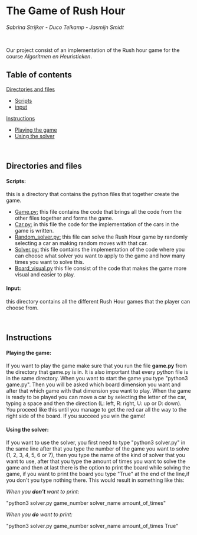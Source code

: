 # The Game of Rush Hour
*Sabrina Strijker - Duco Telkamp - Jasmijn Smidt*

<br>

Our project consist of an implementation of the Rush hour game for the course *Algoritmen en Heuristieken*.

## Table of contents

[Directories and files](#directories-and-files)
- [Scripts](#scripts)
- [input](#input)

[Instructions](#instructions)
- [Playing the game](#playing-the-game)
- [Using the solver](#using-the-solver)

<br>

## Directories and files

#### **Scripts:** 
this is a directory that contains the python files that together create the game.
- [Game.py:](Scripts/game.py) this file contains the code that brings all the code from the other files together and forms the game.
- [Car.py:](Scripts/car.py) in this file the code for the implementation of the cars in the game is written.
- [Random_solver.py:](Scripts/random_solver.py) this file can solve the Rush Hour game by randomly selecting a car an making random moves with that car.
- [Solver.py:](Scripts/solver.py) this file contains the implementation of the code where you can choose what solver you want to apply to the game and how many times you want to solve this.
- [Board_visual.py](Scripts/board_visual.py) this file consist of the code that makes the game more visual and easier to play.

#### **Input**: 
this directory contains all the different Rush Hour games that the player can choose from.

<br>

## Instructions

#### **Playing the game**:

If you want to play the game make sure that you run the file **game.py** from the directory that game.py is in. It is also important that every python file is in the same directory. When you want to start the game you type "python3 game.py". Then you will be asked which board dimension you want and after that which game with that dimension you want to play. When the game is ready to be played you can move a car by selecting the letter of the car, typing a space and then the direction (L: left, R: right, U: up or D: down). You proceed like this until you manage to get the red car all the way to the right side of the board. If you succeed you win the game!

#### **Using the solver**:

If you want to use the solver, you first need to type "python3 solver.py" in the same line after that you type the number of the game you want to solve (1, 2, 3, 4, 5, 6 or 7), then you type the name of the kind of solver that you want to use, after that you type the amount of times you want to solve the game and then at last there is the option to print the board while solving the game, if you want to print the board you type "True" at the end of the line,if you don't you type nothing there. This would result in something like this:

*When you **don't** want to print:*

"python3 solver.py game_number solver_name amount_of_times"

*When you **do** want to print:*

"python3 solver.py game_number solver_name amount_of_times True"